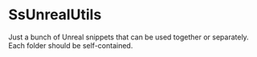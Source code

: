 # SsUnrealUtils

Just a bunch of Unreal snippets that can be used together or separately. Each folder should be self-contained.

